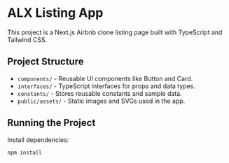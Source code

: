 # ALX Listing App

This project is a Next.js Airbnb clone listing page built with TypeScript and Tailwind CSS.

## Project Structure

- `components/` - Reusable UI components like Button and Card.
- `interfaces/` - TypeScript interfaces for props and data types.
- `constants/` - Stores reusable constants and sample data.
- `public/assets/` - Static images and SVGs used in the app.

## Running the Project

Install dependencies:

```bash
npm install
